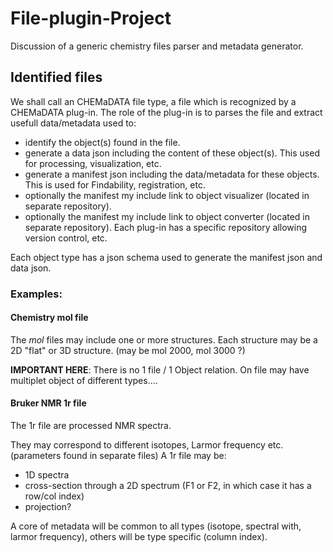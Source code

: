 # File-plugin-Project
Discussion of a generic chemistry files parser and metadata generator.

## Identified files

We shall call an CHEMaDATA file type, a file which is recognized by a CHEMaDATA plug-in. The role of the plug-in is to parses the file and extract usefull data/metadata used to:
- identify the object(s) found in the file.
- generate a data json including the content of these object(s). This used for processing, visualization, etc.
- generate a manifest json including the data/metadata for these objects. This is used for Findability, registration, etc.
- optionally the manifest my include link to object visualizer (located in separate repository).
- optionally the manifest my include link to object converter (located in separate repository).
 Each plug-in has a specific repository allowing version control, etc.

Each object type has a json schema used to generate the manifest json and data json.

### Examples:

#### Chemistry mol file

The *mol* files may include one or more structures.
Each structure may be a 2D "flat" or 3D structure. (may be mol 2000, mol 3000 ?)

**IMPORTANT HERE**: There is no  1 file / 1 Object relation. On file may have multiplet object of different types....

#### Bruker NMR 1r file

The 1r file are processed NMR spectra.

They may correspond to different isotopes, Larmor frequency etc. (parameters found in separate files)
A 1r file may be:
- 1D spectra
- cross-section through a 2D spectrum (F1 or F2, in which case it has a row/col index)
- projection?

A core of metadata will be common to all types (isotope, spectral with, larmor frequency), others will be type specific (column index).

